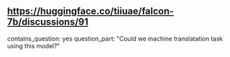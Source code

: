 ## https://huggingface.co/tiiuae/falcon-7b/discussions/91

contains_question: yes
question_part: "Could we machine translatation task using this model?"